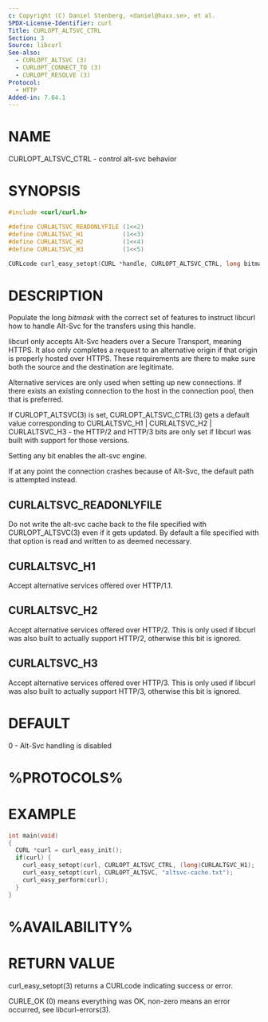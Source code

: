 ```yaml
---
c: Copyright (C) Daniel Stenberg, <daniel@haxx.se>, et al.
SPDX-License-Identifier: curl
Title: CURLOPT_ALTSVC_CTRL
Section: 3
Source: libcurl
See-also:
  - CURLOPT_ALTSVC (3)
  - CURLOPT_CONNECT_TO (3)
  - CURLOPT_RESOLVE (3)
Protocol:
  - HTTP
Added-in: 7.64.1
---
```


# NAME

CURLOPT_ALTSVC_CTRL - control alt-svc behavior

# SYNOPSIS

~~~c
#include <curl/curl.h>

#define CURLALTSVC_READONLYFILE (1<<2)
#define CURLALTSVC_H1           (1<<3)
#define CURLALTSVC_H2           (1<<4)
#define CURLALTSVC_H3           (1<<5)

CURLcode curl_easy_setopt(CURL *handle, CURLOPT_ALTSVC_CTRL, long bitmask);
~~~

# DESCRIPTION

Populate the long *bitmask* with the correct set of features to instruct
libcurl how to handle Alt-Svc for the transfers using this handle.

libcurl only accepts Alt-Svc headers over a Secure Transport, meaning
HTTPS. It also only completes a request to an alternative origin if that
origin is properly hosted over HTTPS. These requirements are there to make
sure both the source and the destination are legitimate.

Alternative services are only used when setting up new connections. If there
exists an existing connection to the host in the connection pool, then that is
preferred.

If CURLOPT_ALTSVC(3) is set, CURLOPT_ALTSVC_CTRL(3) gets a default value
corresponding to CURLALTSVC_H1 | CURLALTSVC_H2 | CURLALTSVC_H3 - the HTTP/2
and HTTP/3 bits are only set if libcurl was built with support for those
versions.

Setting any bit enables the alt-svc engine.

If at any point the connection crashes because of Alt-Svc,
the default path is attempted instead.

## CURLALTSVC_READONLYFILE

Do not write the alt-svc cache back to the file specified with
CURLOPT_ALTSVC(3) even if it gets updated. By default a file specified
with that option is read and written to as deemed necessary.

## CURLALTSVC_H1

Accept alternative services offered over HTTP/1.1.

## CURLALTSVC_H2

Accept alternative services offered over HTTP/2. This is only used if libcurl
was also built to actually support HTTP/2, otherwise this bit is ignored.

## CURLALTSVC_H3

Accept alternative services offered over HTTP/3. This is only used if libcurl
was also built to actually support HTTP/3, otherwise this bit is ignored.

# DEFAULT

0 - Alt-Svc handling is disabled

# %PROTOCOLS%

# EXAMPLE

~~~c
int main(void)
{
  CURL *curl = curl_easy_init();
  if(curl) {
    curl_easy_setopt(curl, CURLOPT_ALTSVC_CTRL, (long)CURLALTSVC_H1);
    curl_easy_setopt(curl, CURLOPT_ALTSVC, "altsvc-cache.txt");
    curl_easy_perform(curl);
  }
}
~~~

# %AVAILABILITY%

# RETURN VALUE

curl_easy_setopt(3) returns a CURLcode indicating success or error.

CURLE_OK (0) means everything was OK, non-zero means an error occurred, see
libcurl-errors(3).
